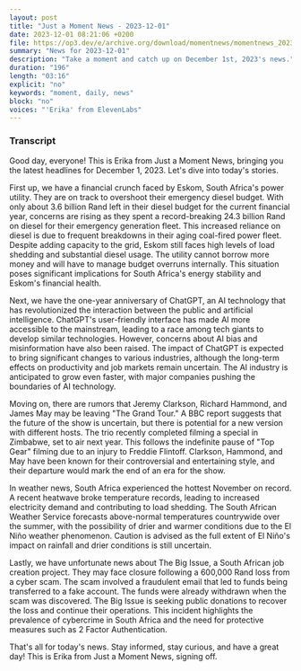 ```yaml
---
layout: post
title: "Just a Moment News - 2023-12-01"
date: 2023-12-01 08:21:06 +0200
file: https://op3.dev/e/archive.org/download/momentnews/momentnews_2023-12-01.mp3
summary: "News for 2023-12-01"
description: "Take a moment and catch up on December 1st, 2023's news."
duration: "196"
length: "03:16"
explicit: "no"
keywords: "moment, daily, news"
block: "no"
voices: "'Erika' from ElevenLabs"
---
```


### Transcript

Good day, everyone! This is Erika from Just a Moment News, bringing you the latest headlines for December 1, 2023. Let's dive into today's stories.

First up, we have a financial crunch faced by Eskom, South Africa's power utility. They are on track to overshoot their emergency diesel budget. With only about 3.6 billion Rand left in their diesel budget for the current financial year, concerns are rising as they spent a record-breaking 24.3 billion Rand on diesel for their emergency generation fleet. This increased reliance on diesel is due to frequent breakdowns in their aging coal-fired power fleet. Despite adding capacity to the grid, Eskom still faces high levels of load shedding and substantial diesel usage. The utility cannot borrow more money and will have to manage budget overruns internally. This situation poses significant implications for South Africa's energy stability and Eskom's financial health.

Next, we have the one-year anniversary of ChatGPT, an AI technology that has revolutionized the interaction between the public and artificial intelligence. ChatGPT's user-friendly interface has made AI more accessible to the mainstream, leading to a race among tech giants to develop similar technologies. However, concerns about AI bias and misinformation have also been raised. The impact of ChatGPT is expected to bring significant changes to various industries, although the long-term effects on productivity and job markets remain uncertain. The AI industry is anticipated to grow even faster, with major companies pushing the boundaries of AI technology.

Moving on, there are rumors that Jeremy Clarkson, Richard Hammond, and James May may be leaving "The Grand Tour." A BBC report suggests that the future of the show is uncertain, but there is potential for a new version with different hosts. The trio recently completed filming a special in Zimbabwe, set to air next year. This follows the indefinite pause of "Top Gear" filming due to an injury to Freddie Flintoff. Clarkson, Hammond, and May have been known for their controversial and entertaining style, and their departure would mark the end of an era for the show.

In weather news, South Africa experienced the hottest November on record. A recent heatwave broke temperature records, leading to increased electricity demand and contributing to load shedding. The South African Weather Service forecasts above-normal temperatures countrywide over the summer, with the possibility of drier and warmer conditions due to the El Niño weather phenomenon. Caution is advised as the full extent of El Niño's impact on rainfall and drier conditions is still uncertain.

Lastly, we have unfortunate news about The Big Issue, a South African job creation project. They may face closure following a 600,000 Rand loss from a cyber scam. The scam involved a fraudulent email that led to funds being transferred to a fake account. The funds were already withdrawn when the scam was discovered. The Big Issue is seeking public donations to recover the loss and continue their operations. This incident highlights the prevalence of cybercrime in South Africa and the need for protective measures such as 2 Factor Authentication.

That's all for today's news. Stay informed, stay curious, and have a great day! This is Erika from Just a Moment News, signing off.
